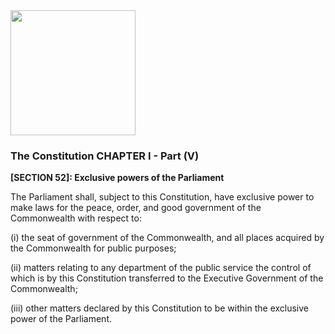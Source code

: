 <img src="https://upload.wikimedia.org/wikipedia/commons/6/66/Coat_of_arms_of_the_Commonwealth_of_Australia.gif" width="200">

### The Constitution CHAPTER I - Part (V)

**[SECTION 52]: Exclusive powers of the Parliament**

The Parliament shall, subject to this Constitution, have exclusive power to make laws for the peace, order, and good government of the Commonwealth with respect to:

(i)  the seat of government of the Commonwealth, and all places acquired by the Commonwealth for public purposes;

(ii)  matters relating to any department of the public service the control of which is by this Constitution transferred to the Executive Government of the Commonwealth;

(iii)  other matters declared by this Constitution to be within the exclusive power of the Parliament.
